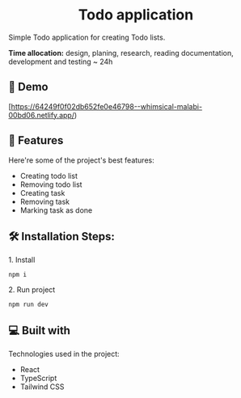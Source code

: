 <h1 align="center" id="title">Todo application</h1>

<p id="description">Simple Todo application for creating Todo lists.</p>

<p id="description"><b>Time allocation:</b> design, planing, research, reading documentation, development and testing ~ 24h</p>

<h2>🚀 Demo</h2>

[https://64249f0f02db652fe0e46798--whimsical-malabi-00bd06.netlify.app/)

  
  
<h2>🧐 Features</h2>

Here're some of the project's best features:

*   Creating todo list
*   Removing todo list
*   Creating task
*   Removing task
*   Marking task as done

<h2>🛠️ Installation Steps:</h2>

<p>1. Install</p>

```
npm i
```

<p>2. Run project</p>

```
npm run dev
```


  
  
<h2>💻 Built with</h2>

Technologies used in the project:

*   React
*   TypeScript
*   Tailwind CSS
